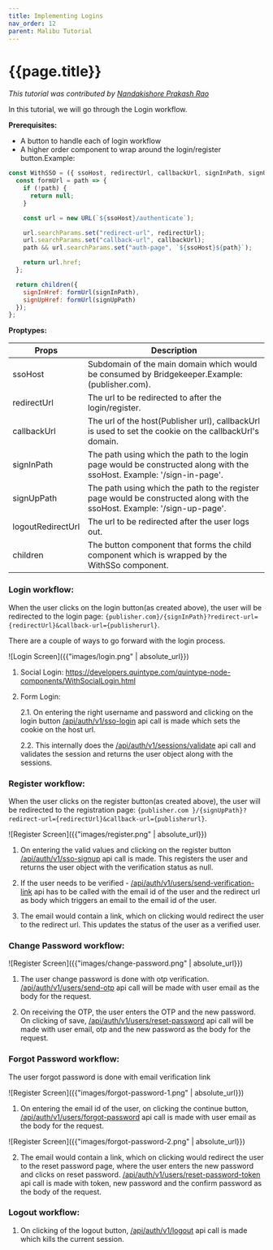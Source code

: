 ```yaml
---
title: Implementing Logins
nav_order: 12
parent: Malibu Tutorial
---
```


# {{page.title}}

*This tutorial was contributed by [Nandakishore Prakash Rao](https://twitter.com/nkp_adm)*

In this tutorial, we will go through the Login workflow.

**Prerequisites:**

* A button to handle each of login workflow
* A higher order component to wrap around the login/register button.Example:

```javascript
const WithSSO = ({ ssoHost, redirectUrl, callbackUrl, signInPath, signUpPath, logoutRedirectUrl = "", children }) => {
  const formUrl = path => {
    if (!path) {
      return null;
    }

    const url = new URL(`${ssoHost}/authenticate`);

    url.searchParams.set("redirect-url", redirectUrl);
    url.searchParams.set("callback-url", callbackUrl);
    path && url.searchParams.set("auth-page", `${ssoHost}${path}`);

    return url.href;
  };

  return children({
    signInHref: formUrl(signInPath),
    signUpHref: formUrl(signUpPath)
  });
};
```

**Proptypes:**

Props | Description
----- | -----------
ssoHost | Subdomain of the main domain which would be consumed by Bridgekeeper.Example: (publisher.com).
redirectUrl |  The url to be redirected to after the login/register.
callbackUrl |  The url of the host(Publisher url), callbackUrl is used to set the cookie on the callbackUrl's domain.
signInPath |  The path using which the path to the login page would be constructed along with the ssoHost. Example: '/sign-in-page'.
signUpPath |  The path using which the path to the register page would be constructed along with the ssoHost. Example: '/sign-up-page'.
logoutRedirectUrl | The url to be redirected after the user logs out.
children | The button component that forms the child component which is wrapped by the WithSSo component.


### Login workflow:

When the user clicks on the login button(as created above), the user will be redirected to the login page:
```{publisher.com}/{signInPath}?redirect-url={redirectUrl}&callback-url={publisherurl}```.

There are a couple of ways to go forward with the login process.

![Login Screen]({{"images/login.png" | absolute_url}})

1. Social Login: https://developers.quintype.com/quintype-node-components/WithSocialLogin.html
2. Form Login:

   2.1. On entering the right username and password and clicking on the login button [/api/auth/v1/sso-login](https://developers.quintype.com/bridgekeeper/swagger/) api call is made which sets the cookie on the host url.

   2.2. This internally does the [/api/auth/v1/sessions/validate](https://developers.quintype.com/bridgekeeper/swagger/) api call and validates the session and returns the user object along with the sessions.


### Register workflow:

When the user clicks on the register button(as created above), the user will be redirected to the registration page:
```{publisher.com }/{signUpPath}?redirect-url={redirectUrl}&callback-url={publisherurl}```.

![Register Screen]({{"images/register.png" | absolute_url}})

1. On entering the valid values and clicking on the register button [/api/auth/v1/sso-signup](https://developers.quintype.com/bridgekeeper/swagger/) api call is made. This registers the user and returns the user object with the verification status as null.

2. If the user needs to be verified - [/api/auth/v1/users/send-verification-link](https://developers.quintype.com/bridgekeeper/swagger/) api has to be called with the email id of the user and the redirect url as body which triggers an email to the email id of the user.

3. The email would contain a link, which on clicking would redirect the user to the redirect url. This updates the status of the user as a verified user.


### Change Password workflow:

![Register Screen]({{"images/change-password.png" | absolute_url}})

1. The user change password is done with otp verification. [/api/auth/v1/users/send-otp](https://developers.quintype.com/bridgekeeper/swagger/) api call will be made with user email as the body for the request.

2. On receiving the OTP, the user enters the OTP and the new password. On clicking of save, [/api/auth/v1/users/reset-password](https://developers.quintype.com/bridgekeeper/swagger/) api call will be made with user email, otp and the new password as the body for the request.


### Forgot Password workflow:

The user forgot password is done with email verification link

![Register Screen]({{"images/forgot-password-1.png" | absolute_url}})

1. On entering the email id of the user, on clicking the continue button, [/api/auth/v1/users/forgot-password](https://developers.quintype.com/bridgekeeper/swagger/) api call is made with user email as the body for the request.


![Register Screen]({{"images/forgot-password-2.png" | absolute_url}})

2. The email would contain a link, which on clicking would redirect the user to the reset password page, where the user enters the new password and clicks on reset password. [/api/auth/v1/users/reset-password-token](https://developers.quintype.com/bridgekeeper/swagger/) api call is made with token, new password and the confirm password as the body of the request.


### Logout workflow:

1. On clicking of the logout button, [/api/auth/v1/logout](https://developers.quintype.com/bridgekeeper/swagger) api call is made which kills the current session.
